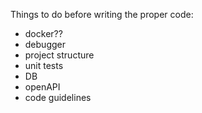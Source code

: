 Things to do before writing the proper code: 
- docker?? 
- debugger
- project structure 
- unit tests
- DB
- openAPI
- code guidelines 